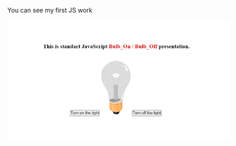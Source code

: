 You can see my first JS work

![Click please](https://github.com/yusufgozukara/bulb_on_off/blob/master/bulb_presentation.jpg)
